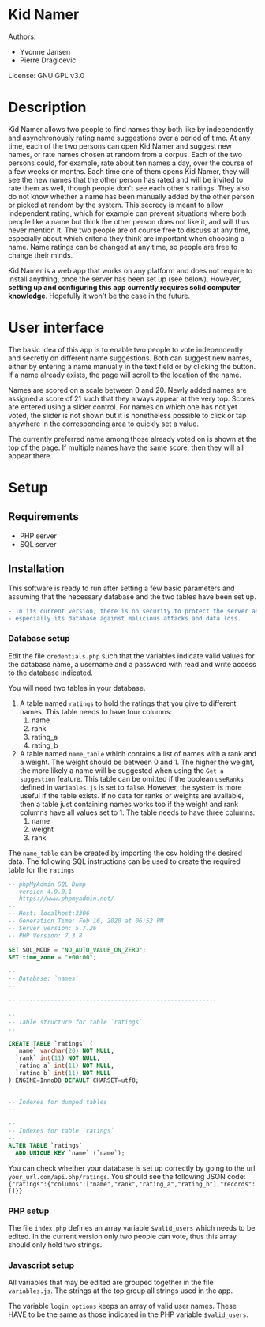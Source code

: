 # Kid Namer

Authors:
* Yvonne Jansen
* Pierre Dragicevic

License: GNU GPL v3.0

# Description

Kid Namer allows two people to find names they both like by independently and asynchronously rating name suggestions over a period of time. At any time, each of the two persons can open Kid Namer and suggest new names, or rate names chosen at random from a corpus. Each of the two persons could, for example, rate about ten names a day, over the course of a few weeks or months. Each time one of them opens Kid Namer, they will see the new names that the other person has rated and will be invited to rate them as well, though people don't see each other's ratings. They also do not know whether a name has been manually added by the other person or picked at random by the system. This secrecy is meant to allow independent rating, which for example can prevent situations where both people like a name but think the other person does not like it, and will thus never mention it. The two people are of course free to discuss at any time, especially about which criteria they think are important when choosing a name. Name ratings can be changed at any time, so people are free to change their minds.

Kid Namer is a web app that works on any platform and does not require to install anything, once the server has been set up (see below). However, **setting up and configuring this app currently requires solid computer knowledge**. Hopefully it won't be the case in the future.

# User interface

The basic idea of this app is to enable two people to vote independently and secretly on different name suggestions. Both can suggest new names, either by entering a name manually in the text field or by clicking the button. If a name already exists, the page will scroll to the location of the name. 

Names are scored on a scale between 0 and 20. Newly added names are assigned a score of 21 such that they always appear at the very top. Scores are entered using a slider control. For names on which one has not yet voted, the slider is not shown but it is nonetheless possible to click or tap anywhere in the corresponding area to quickly set a value.

The currently preferred name among those already voted on is shown at the top of the page. If multiple names have the same score, then they will all appear there.

# Setup

## Requirements

* PHP server
* SQL server

## Installation

This software is ready to run after setting a few basic parameters and assuming that the necessary database and the two tables have been set up.

```diff
- In its current version, there is no security to protect the server and
- especially its database against malicious attacks and data loss. 
```

### Database setup

Edit the file `credentials.php` such that the variables indicate valid values for the database name, a username and a password with read and write access to the database indicated.

You will need two tables in your database. 
1. A table named `ratings` to hold the ratings that you give to different names. This table needs to have four columns:
	1. name
	1. rank
	1. rating_a
	1. rating_b
1. A table named `name_table` which contains a list of names with a rank and a weight. The weight should be between 0 and 1. The higher the weight, the more likely a name will be suggested when using the `Get a suggestion` feature. This table can be omitted if the boolean `useRanks` defined in `variables.js` is set to `false`. However, the system is more useful if the table exists. If no data for ranks or weights are available, then a table just containing names works too if the weight and rank columns have all values set to 1. The table needs to have three columns:
	1. name
	1. weight
	1. rank

The `name_table` can be created by importing the csv holding the desired data. The following SQL instructions can be used to create the required table for the `ratings`
```SQL
-- phpMyAdmin SQL Dump
-- version 4.9.0.1
-- https://www.phpmyadmin.net/
--
-- Host: localhost:3306
-- Generation Time: Feb 16, 2020 at 06:52 PM
-- Server version: 5.7.26
-- PHP Version: 7.3.8

SET SQL_MODE = "NO_AUTO_VALUE_ON_ZERO";
SET time_zone = "+00:00";

--
-- Database: `names`
--

-- --------------------------------------------------------

--
-- Table structure for table `ratings`
--

CREATE TABLE `ratings` (
  `name` varchar(20) NOT NULL,
  `rank` int(11) NOT NULL,
  `rating_a` int(11) NOT NULL,
  `rating_b` int(11) NOT NULL
) ENGINE=InnoDB DEFAULT CHARSET=utf8;

--
-- Indexes for dumped tables
--

--
-- Indexes for table `ratings`
--
ALTER TABLE `ratings`
  ADD UNIQUE KEY `name` (`name`);
```

You can check whether your database is set up correctly by going to the url `your_url.com/api.php/ratings`. You should see the following JSON code:
`{"ratings":{"columns":["name","rank","rating_a","rating_b"],"records":[]}}`

### PHP setup

The file `index.php` defines an array variable `$valid_users` which needs to be edited. In the current version only two people can vote, thus this array should only hold two strings.

### Javascript setup

All variables that may be edited are grouped together in the file `variables.js`. The strings at the top group all strings used in the app. 

The variable `login_options` keeps an array of valid user names. These HAVE to be the same as those indicated in the PHP variable `$valid_users`.
